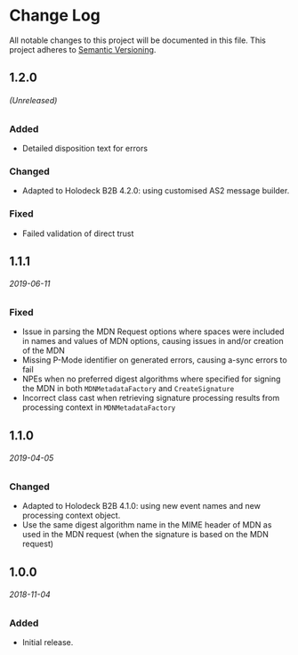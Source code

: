 # Change Log
All notable changes to this project will be documented in this file.
This project adheres to [Semantic Versioning](http://semver.org/).

## 1.2.0
###### (Unreleased)

### Added
* Detailed disposition text for errors

### Changed
* Adapted to Holodeck B2B 4.2.0: using customised AS2 message builder.

### Fixed
* Failed validation of direct trust

## 1.1.1
###### 2019-06-11

### Fixed
* Issue in parsing the MDN Request options where spaces were included in names and values of MDN options, causing issues
  in and/or creation of the MDN
* Missing P-Mode identifier on generated errors, causing a-sync errors to fail
* NPEs when no preferred digest algorithms where specified for signing the MDN in both `MDNMetadataFactory` and 
  `CreateSignature`
* Incorrect class cast when retrieving signature processing results from processing context in `MDNMetadataFactory` 

## 1.1.0
###### 2019-04-05

### Changed
* Adapted to Holodeck B2B 4.1.0: using new event names and new processing context object.
* Use the same digest algorithm name in the MIME header of MDN as used in the MDN request (when the signature is based
  on the MDN request)  

## 1.0.0
###### 2018-11-04

### Added
* Initial release.

